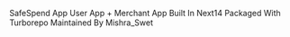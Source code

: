SafeSpend App
User App + Merchant App 
Built In Next14
Packaged With Turborepo
Maintained By Mishra_Swet
